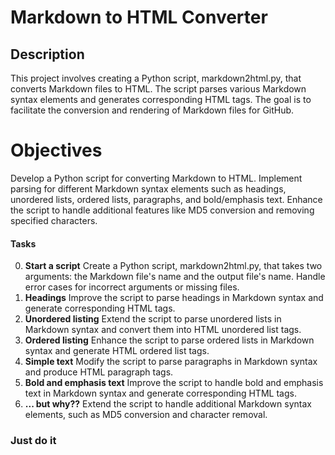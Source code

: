 # Markdown to HTML Converter

## Description

This project involves creating a Python script, markdown2html.py, that converts Markdown files to HTML. The script parses various Markdown syntax elements and generates corresponding HTML tags. The goal is to facilitate the conversion and rendering of Markdown files for GitHub.

# Objectives

Develop a Python script for converting Markdown to HTML.
Implement parsing for different Markdown syntax elements such as headings, unordered lists, ordered lists, paragraphs, and bold/emphasis text.
Enhance the script to handle additional features like MD5 conversion and removing specified characters.

#### Tasks

0. **Start a script**
Create a Python script, markdown2html.py, that takes two arguments: the Markdown file's name and the output file's name.
Handle error cases for incorrect arguments or missing files.
1. **Headings**
Improve the script to parse headings in Markdown syntax and generate corresponding HTML tags.
2. **Unordered listing**
Extend the script to parse unordered lists in Markdown syntax and convert them into HTML unordered list tags.
3. **Ordered listing**
Enhance the script to parse ordered lists in Markdown syntax and generate HTML ordered list tags.
4. **Simple text**
Modify the script to parse paragraphs in Markdown syntax and produce HTML paragraph tags.
5. **Bold and emphasis text**
Improve the script to handle bold and emphasis text in Markdown syntax and generate corresponding HTML tags.
6. **... but why??**
Extend the script to handle additional Markdown syntax elements, such as MD5 conversion and character removal.

### Just do it